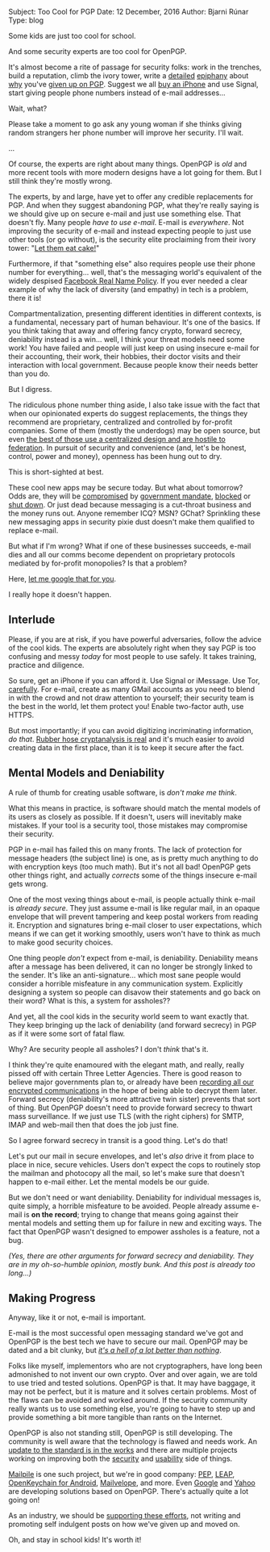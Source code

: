 Subject: Too Cool for PGP
Date: 12 December, 2016
Author: Bjarni Rúnar
Type: blog

Some kids are just too cool for school.

And some security experts are too cool for OpenPGP.

It's almost become a rite of passage for security folks: work in the
trenches, build a reputation, climb the ivory tower, write a
[detailed](https://blog.cryptographyengineering.com/2014/08/13/whats-matter-with-pgp/)
[epiphany](https://moxie.org/blog/gpg-and-me/) about
[why](http://secushare.org/PGP) you've
[given up on PGP](https://blog.filippo.io/giving-up-on-long-term-pgp/).
Suggest we all [buy an iPhone](https://www.lawfareblog.com/iphones-fbi-and-going-dark)
and use Signal, start giving people phone numbers instead of e-mail
addresses...

Wait, what?

Please take a moment to go ask any young woman if she thinks giving random
strangers her phone number will improve her security. I'll wait.

...

Of course, the experts are right about many things. OpenPGP is *old* and
more recent tools with more modern designs have a lot going for them. But
I still think they're mostly wrong.

The experts, by and large, have yet to offer any credible replacements for
PGP. And when they suggest abandoning PGP, what they're really saying is we
should give up on secure e-mail and just use something else. That doesn't
fly. Many people *have to use e-mail*. E-mail is *everywhere*. Not improving
the security of e-mail and instead expecting people to just use other tools
(or go without), is the security elite proclaiming from their ivory tower:
"[Let them eat cake!](https://en.wikipedia.org/wiki/Let_them_eat_cake)"

Furthermore, if that "something else" also requires people use their phone
number for everything... well, that's the messaging world's equivalent of
the widely despised [Facebook Real Name
Policy](https://en.wikipedia.org/wiki/Facebook_real-name_policy_controversy).
If you ever needed a clear example of why the lack of diversity (and
empathy) in tech is a problem, there it is!

Compartmentalization, presenting different identities in different contexts,
is a fundamental, necessary part of human behaviour. It's one of the basics.
If you think taking that away and offering fancy crypto, forward secrecy,
deniability instead is a win... well, I think your threat models need some
work! You have failed and people will just keep on using insecure e-mail for
their accounting, their work, their hobbies, their doctor visits and their
interaction with local government. Because people know their needs better
than you do.

But I digress.

The ridiculous phone number thing aside, I also take issue with the fact
that when our opinionated experts do suggest replacements, the things they
recommend are proprietary, centralized and controlled by for-profit
companies. Some of them (mostly the underdogs) may be open source, but even
[the best of those use a centralized design and are hostile to
federation](https://whispersystems.org/blog/the-ecosystem-is-moving/). In
pursuit of security and convenience (and, let's be honest, control, power
and money), openness has been hung out to dry.

This is short-sighted at best.

These cool new apps may be secure today. But what about tomorrow? Odds
are, they will be [compromised](https://www.wired.com/2007/11/encrypted-e-mai/) by
[government mandate](http://www.theregister.co.uk/2016/11/30/investigatory_powers_act_backdoors/),
[blocked](https://www.theguardian.com/technology/2015/dec/17/whatsapp-blocked-brazil-48-hours-facebook)
or [shut down](https://www.theguardian.com/commentisfree/2014/may/20/why-did-lavabit-shut-down-snowden-email).
Or just dead because messaging is a cut-throat business and the money
runs out. Anyone remember ICQ? MSN? GChat? Sprinkling these new messaging
apps in security pixie dust doesn't make them qualified to replace e-mail.

But what if I'm wrong? What if one of these businesses succeeds, e-mail dies
and all our comms become dependent on proprietary protocols mediated by
for-profit monopolies? Is that a problem?

Here, [let me google that for you](https://lmgtfy.com/?q=why+are+monopolies+bad). 

I really hope it doesn't happen.


## Interlude

Please, if you are at risk, if you have powerful adversaries, follow the
advice of the cool kids. The experts are absolutely right when they say PGP
is too confusing and messy *today* for most people to use safely. It takes
training, practice and diligence.

So sure, get an iPhone if you can afford it. Use Signal or iMessage. Use
Tor, [carefully](https://www.hackerfactor.com/blog/index.php?/archives/721-TOR-and-Trust.html).
For e-mail, create as many GMail accounts as you need to blend in with the
crowd and not draw attention to yourself; their security team is the best in
the world, let them protect you! Enable two-factor auth, use HTTPS.

But most importantly; if you can avoid digitizing incriminating
information, *do that*. [Rubber hose cryptanalysis is
real](https://en.wikipedia.org/wiki/Rubber-hose_cryptanalysis) and it's
much easier to avoid creating data in the first place, than it is to
keep it secure after the fact.


## Mental Models and Deniability

A rule of thumb for creating usable software, is *don't make me think*.

What this means in practice, is software should match the mental models of
its users as closely as possible. If it doesn't, users will inevitably make
mistakes. If your tool is a security tool, those mistakes may compromise
their security.

PGP in e-mail has failed this on many fronts. The lack of protection for
message headers (the subject line) is one, as is pretty much anything to do
with encryption keys (too much math). But it's not all bad! OpenPGP gets
other things right, and actually *corrects* some of the things insecure
e-mail gets wrong.

One of the most vexing things about e-mail, is people actually think e-mail
is *already secure*. They just assume e-mail is like regular mail, in an
opaque envelope that will prevent tampering and keep postal workers from
reading it. Encryption and signatures bring e-mail closer to user
expectations, which means if we can get it working smoothly, users won't
have to think as much to make good security choices.

One thing people *don't* expect from e-mail, is deniability. Deniability
means after a message has been delivered, it can no longer be strongly
linked to the sender. It's like an anti-signature... which most sane people
would consider a horrible misfeature in any communication system. Explicitly
designing a system so people can disavow their statements and go back on
their word? What is this, a system for assholes??

And yet, all the cool kids in the security world seem to want exactly that.
They keep bringing up the lack of deniability (and forward secrecy) in PGP
as if it were some sort of fatal flaw.

Why? Are security people all assholes? I don't *think* that's it.

I think they're quite enamoured with the elegant math, and really, really
pissed off with certain Three Letter Agencies. There is good reason to
believe major governments plan to, or already have been [recording all our
encrypted communications](https://www.wired.com/2012/03/ff_nsadatacenter/)
in the hope of being able to decrypt them later. Forward secrecy
(deniability's more attractive twin sister) prevents that sort of thing. But
OpenPGP doesn't need to provide forward secrecy to thwart mass surveillance.
If we just use TLS (with the right ciphers) for SMTP, IMAP and web-mail then
that does the job just fine.

So I agree forward secrecy in transit is a good thing. Let's do that!

Let's put our mail in secure envelopes, and let's *also* drive it from place to
place in nice, secure vehicles. Users don't expect the cops to routinely stop
the mailman and photocopy all the mail, so let's make sure that doesn't happen
to e-mail either. Let the mental models be our guide.

But we don't need or want deniability. Deniability for individual messages
is, quite simply, a horrible misfeature to be avoided. People already assume
e-mail is **on the record**; trying to change that means going against their
mental models and setting them up for failure in new and exciting ways. The
fact that OpenPGP wasn't designed to empower assholes is a feature, not a
bug.

*(Yes, there are other arguments for forward secrecy and deniability. They
are in my oh-so-humble opinion, mostly bunk. And this post is already too
long...)*


## Making Progress

Anyway, like it or not, e-mail is important.

E-mail is the most successful open messaging standard we've got and OpenPGP
is the best tech we have to secure our mail. OpenPGP may be dated and a bit
clunky, but *[it's a hell of a lot better than
nothing](http://www.theverge.com/2014/12/28/7458159/encryption-standards-the-nsa-cant-crack-pgp-tor-otr-snowden)*.

Folks like myself, implementors who are not cryptographers, have long been
admonished to not invent our own crypto. Over and over again, we are told to
use tried and tested solutions. OpenPGP is that. It may have baggage, it may
not be perfect, but it is mature and it solves certain problems. Most of the
flaws can be avoided and worked around. If the security community really wants
us to use something else, you're going to have to step up and provide something
a bit more tangible than rants on the Internet.

OpenPGP is also not standing still, OpenPGP is still developing. The
community is well aware that the technology is flawed and needs work. An
[update to the standard is in the works](https://tools.ietf.org/html/draft-ietf-openpgp-rfc4880bis-00)
and there are multiple projects working on improving both the
[security](http://modernpgp.org/memoryhole/) and
[usability](https://inbome.readthedocs.io/) side of things.

[Mailpile](/) is one such project, but we're in good company:
[PEP](https://pep.foundation/),
[LEAP](https://leap.se/),
[OpenKeychain for Android](https://www.openkeychain.org/),
[Mailvelope](https://www.mailvelope.com/), and more.
Even [Google](https://github.com/google/end-to-end) and
[Yahoo](https://github.com/yahoo/end-to-end) are developing solutions
based on OpenPGP. There's actually quite a lot going on!

As an industry, we should be
[supporting these efforts](https://gnupg.org/donate/), not writing
and promoting self indulgent posts on how we've given up and moved on.

Oh, and stay in school kids! It's worth it!
